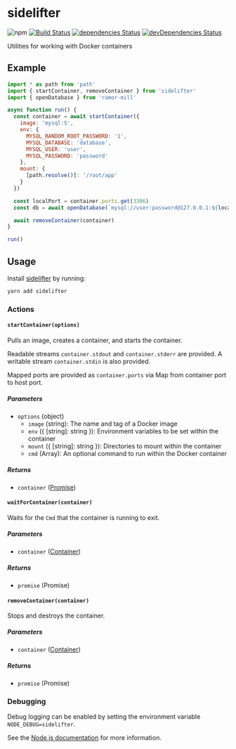 # sidelifter
![npm](https://img.shields.io/npm/v/sidelifter.svg)
[![Build Status](https://travis-ci.org/vinsonchuong/sidelifter.svg?branch=master)](https://travis-ci.org/vinsonchuong/sidelifter)
[![dependencies Status](https://david-dm.org/vinsonchuong/sidelifter/status.svg)](https://david-dm.org/vinsonchuong/sidelifter)
[![devDependencies Status](https://david-dm.org/vinsonchuong/sidelifter/dev-status.svg)](https://david-dm.org/vinsonchuong/sidelifter?type=dev)

Utilities for working with Docker containers

## Example

```js
import * as path from 'path'
import { startContainer, removeContainer } from 'sidelifter'
import { openDatabase } from 'rumor-mill'

async function run() {
  const container = await startContainer({
    image: 'mysql:5',
    env: {
      MYSQL_RANDOM_ROOT_PASSWORD: '1',
      MYSQL_DATABASE: 'database',
      MYSQL_USER: 'user',
      MYSQL_PASSWORD: 'password'
    },
    mount: {
      [path.resolve()]: '/root/app'
    }
  })

  const localPort = container.ports.get(3306)
  const db = await openDatabase(`mysql://user:password@127.0.0.1:${localPort}/database`)

  await removeContainer(container)
}

run()
```

## Usage
Install [sidelifter](https://yarnpkg.com/en/package/sidelifter)
by running:

```sh
yarn add sidelifter
```

### Actions

#### `startContainer(options)`
Pulls an image, creates a container, and starts the container.

Readable streams `container.stdout` and `container.stderr` are provided. A
writable stream `container.stdin` is also provided.

Mapped ports are provided as `container.ports` via Map from container port to
host port.

##### Parameters
* `options` (object)
  * `image` (string): The name and tag of a Docker image
  * `env` ({ [string]: string }): Environment variables to be set within the
    container
  * `mount` ({ [string]: string }): Directories to mount within the container
  * `cmd` (Array<string>): An optional command to run within the Docker container

##### Returns
* `container` ([Promise<Container>](interface/container.js))

#### `waitForContainer(container)`
Waits for the `Cmd` that the container is running to exit.

##### Parameters
* `container` ([Container](interface/container.js))

##### Returns
* `promise` (Promise<void>)

#### `removeContainer(container)`
Stops and destroys the container.

##### Parameters
* `container` ([Container](interface/container.js))

##### Returns
* `promise` (Promise<void>)

### Debugging
Debug logging can be enabled by setting the environment variable
`NODE_DEBUG=sidelifter`.

See the
[Node.js documentation](https://nodejs.org/api/util.html#util_util_debuglog_section)
for more information.
